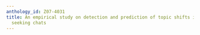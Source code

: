 ```yaml
---
anthology_id: Z07-4031
title: An empirical study on detection and prediction of topic shifts ininformation
  seeking chats
---
```

